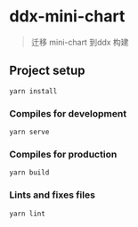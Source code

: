 # ddx-mini-chart

> 迁移 mini-chart 到ddx 构建

## Project setup
```
yarn install
```

### Compiles for development
```
yarn serve
```

### Compiles for production
```
yarn build
```

### Lints and fixes files
```
yarn lint
```
